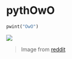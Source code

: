 # pythOwO
```py
pwint("OwO")
```

![](https://raw.githubusercontent.com/virejdasani/pythOwO/main/aswets/imwages/pythowo-logo.png)

> Image from [reddit](https://www.reddit.com/r/ProgrammerHumor/comments/vkkyyv/say_hello_to_pythowo_make_sure_to_treat_her_well/)
